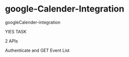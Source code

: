 <!-- @format -->

# google-Calender-Integration

googleCalender-integration

YIES TASK

2 APIs

Authenticate and GET Event List
